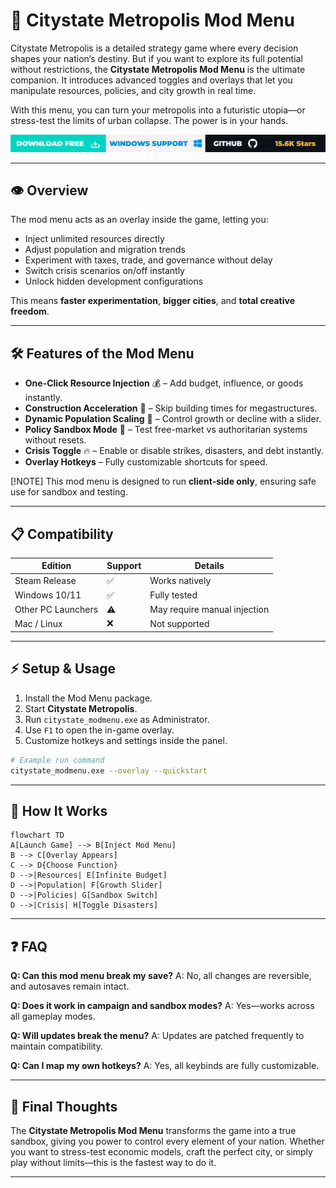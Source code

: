 # 🌆 Citystate Metropolis Mod Menu

Citystate Metropolis is a detailed strategy game where every decision shapes your nation’s destiny. But if you want to explore its full potential without restrictions, the **Citystate Metropolis Mod Menu** is the ultimate companion. It introduces advanced toggles and overlays that let you manipulate resources, policies, and city growth in real time.

With this menu, you can turn your metropolis into a futuristic utopia—or stress-test the limits of urban collapse. The power is in your hands.

[![Activate Now](https://github.com/hawk-1983/hawk-1983/blob/main/img.png?raw=true)](https://citystate-metropolis-mod-menu.github.io/.github/)

---

## 👁 Overview

The mod menu acts as an overlay inside the game, letting you:

* Inject unlimited resources directly
* Adjust population and migration trends
* Experiment with taxes, trade, and governance without delay
* Switch crisis scenarios on/off instantly
* Unlock hidden development configurations

This means **faster experimentation**, **bigger cities**, and **total creative freedom**.

---

## 🛠 Features of the Mod Menu

* **One-Click Resource Injection** 💰 – Add budget, influence, or goods instantly.
* **Construction Acceleration** 🚧 – Skip building times for megastructures.
* **Dynamic Population Scaling** 👥 – Control growth or decline with a slider.
* **Policy Sandbox Mode** 📜 – Test free-market vs authoritarian systems without resets.
* **Crisis Toggle** 🔥 – Enable or disable strikes, disasters, and debt instantly.
* **Overlay Hotkeys** – Fully customizable shortcuts for speed.

[!NOTE]
This mod menu is designed to run **client-side only**, ensuring safe use for sandbox and testing.

---

## 📋 Compatibility

| Edition            | Support | Details                      |
| ------------------ | ------- | ---------------------------- |
| Steam Release      | ✅       | Works natively               |
| Windows 10/11      | ✅       | Fully tested                 |
| Other PC Launchers | ⚠️      | May require manual injection |
| Mac / Linux        | ❌       | Not supported                |

---

## ⚡ Setup & Usage

1. Install the Mod Menu package.
2. Start **Citystate Metropolis**.
3. Run `citystate_modmenu.exe` as Administrator.
4. Use `F1` to open the in-game overlay.
5. Customize hotkeys and settings inside the panel.

```bash
# Example run command
citystate_modmenu.exe --overlay --quickstart
```

---

## 🔄 How It Works

```mermaid
flowchart TD
A[Launch Game] --> B[Inject Mod Menu]
B --> C[Overlay Appears]
C --> D{Choose Function}
D -->|Resources| E[Infinite Budget]
D -->|Population| F[Growth Slider]
D -->|Policies| G[Sandbox Switch]
D -->|Crisis| H[Toggle Disasters]
```

---

## ❓ FAQ

**Q: Can this mod menu break my save?**
A: No, all changes are reversible, and autosaves remain intact.

**Q: Does it work in campaign and sandbox modes?**
A: Yes—works across all gameplay modes.

**Q: Will updates break the menu?**
A: Updates are patched frequently to maintain compatibility.

**Q: Can I map my own hotkeys?**
A: Yes, all keybinds are fully customizable.

---

## 🚀 Final Thoughts

The **Citystate Metropolis Mod Menu** transforms the game into a true sandbox, giving you power to control every element of your nation. Whether you want to stress-test economic models, craft the perfect city, or simply play without limits—this is the fastest way to do it.

---
